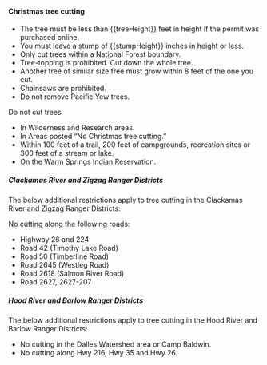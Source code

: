 #### Christmas tree cutting

* The tree must be less than {{treeHeight}} feet in height if the permit was purchased online.
* You must leave a stump of {{stumpHeight}} inches in height or less.
* Only cut trees within a National Forest boundary.
* Tree-topping is prohibited. Cut down the whole tree. 
* Another tree of similar size free must grow within 8 feet of the one you cut.
* Chainsaws are prohibited.
* Do not remove Pacific Yew trees.

Do not cut trees 

* In Wilderness and Research areas.
* In Areas posted “No Christmas tree cutting.”
* Within 100 feet of a trail, 200 feet of campgrounds, recreation sites or 300 feet of a stream or lake.
* On the Warm Springs Indian Reservation.

##### Clackamas River and Zigzag Ranger Districts

The below additional restrictions apply to tree cutting in the Clackamas River and Zigzag Ranger Districts:

No cutting along the following roads:

* Highway 26 and 224
* Road 42 (Timothy Lake Road)
* Road 50 (Timberline Road)
* Road 2645 (Westleg Road)
* Road 2618 (Salmon River Road)
* Road 2627, 2627-207

##### Hood River and Barlow Ranger Districts

The below additional restrictions apply to tree cutting in the Hood River and Barlow Ranger Districts:

* No cutting in the Dalles Watershed area or Camp Baldwin.
* No cutting along Hwy 216, Hwy 35 and Hwy 26. 
